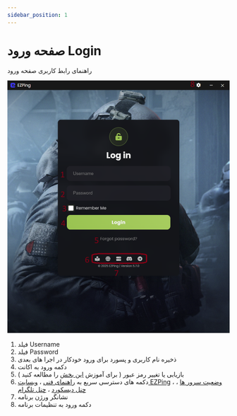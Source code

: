 ```yaml
---
sidebar_position: 1
---
```


# صفحه ورود Login

راهنمای رابط کاربری صفحه ورود


![winver-run](./img/login-screen-ui.png)

1. فیلد Username
2. فیلد Password
3. ذخیره نام کاربری و پسورد برای ورود خودکار در اجرا های بعدی
4. دکمه ورود به اکانت
5. بازیابی یا تغییر رمز عبور ( برای آموزش [این بخش](https://docs.ezping.ir/how-to-reset-password) را مطالعه کنید )
6. دکمه های دسترسی سریع به [راهنمای فنی](https://docs.ezping.ir/) ، [وبسایت EZPing](https://landing.ezping.ir/)  ، [وضعیت سرور ها](https://status.ezping.ir/) ، [چنل دیسکورد](https://discord.gg/KyTRwptwUs) ، [چنل تلگرام](https://t.me/ezping)
7. نشانگر ورژن برنامه
8. دکمه ورود به تنظیمات برنامه
